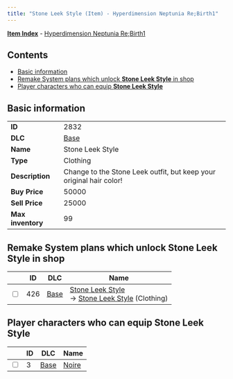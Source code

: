```yaml
---
title: "Stone Leek Style (Item) - Hyperdimension Neptunia Re;Birth1"
---
```


[**Item Index**](/neptunia/rb1/item/index.html) - [Hyperdimension Neptunia Re;Birth1](/neptunia/rb1)

## Contents

- [Basic information](#basic-information)
- [Remake System plans which unlock **Stone Leek Style** in shop](#remake-system-plans-which-unlock-stone-leek-style-in-shop)
- [Player characters who can equip **Stone Leek Style**](#player-characters-who-can-equip-stone-leek-style)

## Basic information

|   |   |
| -- | -- |
| **ID** | 2832 |
| **DLC** | [Base](/neptunia/rb1/dlc/1-base.html) |
| **Name** | Stone Leek Style |
| **Type** | Clothing |
| **Description** | Change to the Stone Leek outfit, but keep your original hair color! |
| **Buy Price** | 50000 |
| **Sell Price** | 25000 |
| **Max inventory** | 99 |


## Remake System plans which unlock **Stone Leek Style** in shop

|    | ID | DLC | Name |
| -- | -- | --- | ---- |
| <input type="checkbox" id="rb1-remake-1-426" class="trackbox" /> | 426 | [Base](/neptunia/rb1/dlc/1-base.html) | [Stone Leek Style](/neptunia/rb1/remake/1-426-stone-leek-style.html)<br /> → [Stone Leek Style](/neptunia/rb1/item/1-2832-stone-leek-style.html) (Clothing) |


## Player characters who can equip **Stone Leek Style**

|    | ID | DLC | Name |
| -- | -- | --- | ---- |
| <input type="checkbox" id="rb1-player-1-3" class="trackbox" /> | 3 | [Base](/neptunia/rb1/dlc/1-base.html) | [Noire](/neptunia/rb1/player/1-3-noire.html) |
